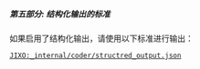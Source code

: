 ##### **第五部分: 结构化输出的标准**

如果启用了结构化输出，请使用以下标准进行输出：

[`JIXO:_internal/coder/structred_output.json`](@FILE?filepath=""&lang=json)
